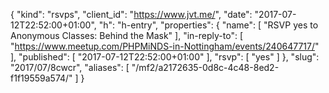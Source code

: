 {
  "kind": "rsvps",
  "client_id": "https://www.jvt.me/",
  "date": "2017-07-12T22:52:00+01:00",
  "h": "h-entry",
  "properties": {
    "name": [
      "RSVP yes to Anonymous Classes: Behind the Mask"
    ],
    "in-reply-to": [
      "https://www.meetup.com/PHPMiNDS-in-Nottingham/events/240647717/"
    ],
    "published": [
      "2017-07-12T22:52:00+01:00"
    ],
    "rsvp": [
      "yes"
    ]
  },
  "slug": "2017/07/8cwcr",
  "aliases": [
    "/mf2/a2172635-0d8c-4c48-8ed2-f1f19559a574/"
  ]
}
